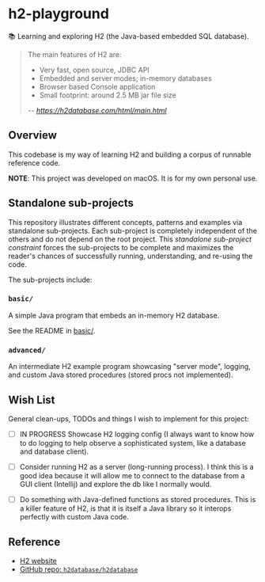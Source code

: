 # h2-playground

📚 Learning and exploring H2 (the Java-based embedded SQL database).

> The main features of H2 are:
>
> * Very fast, open source, JDBC API
> * Embedded and server modes; in-memory databases
> * Browser based Console application
> * Small footprint: around 2.5 MB jar file size
>
> -- <cite> https://h2database.com/html/main.html <cite>


## Overview

This codebase is my way of learning H2 and building a corpus of runnable reference code.

**NOTE**: This project was developed on macOS. It is for my own personal use.


## Standalone sub-projects

This repository illustrates different concepts, patterns and examples via standalone sub-projects. Each sub-project is
completely independent of the others and do not depend on the root project. This _standalone sub-project constraint_
forces the sub-projects to be complete and maximizes the reader's chances of successfully running, understanding, and
re-using the code.

The sub-projects include:


### `basic/`

A simple Java program that embeds an in-memory H2 database.

See the README in [basic/](basic/).


### `advanced/`

An intermediate H2 example program showcasing "server mode", logging, and custom Java stored procedures (stored procs not implemented).


## Wish List

General clean-ups, TODOs and things I wish to implement for this project:

* [ ] IN PROGRESS Showcase H2 logging config (I always want to know how to do logging to help observe a sophisticated system, like
  a database and database client).
* [ ] Consider running H2 as a server (long-running process). I think this is a good idea because it will allow me to connect to the database
  from a GUI client (Intellij) and explore the db like I normally would.
* [ ] Do something with Java-defined functions as stored procedures. This is a killer feature of H2, is that it is
  itself a Java library so it interops perfectly with custom Java code.


## Reference

* [H2 website](https://h2database.com/)
* [GitHub repo: `h2database/h2database`](https://github.com/h2database/h2database)
